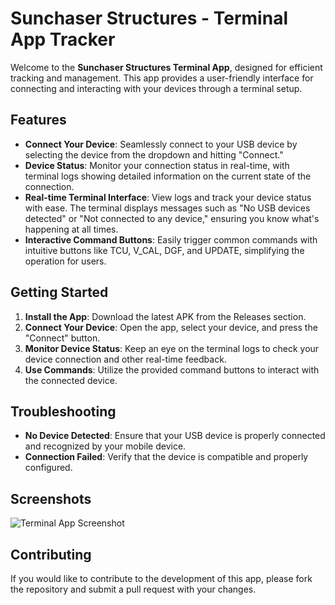 # Sunchaser Structures - Terminal App Tracker

Welcome to the **Sunchaser Structures Terminal App**, designed for efficient tracking and management. This app provides a user-friendly interface for connecting and interacting with your devices through a terminal setup.

## Features

- **Connect Your Device**: Seamlessly connect to your USB device by selecting the device from the dropdown and hitting "Connect."
- **Device Status**: Monitor your connection status in real-time, with terminal logs showing detailed information on the current state of the connection.
- **Real-time Terminal Interface**: View logs and track your device status with ease. The terminal displays messages such as "No USB devices detected" or "Not connected to any device," ensuring you know what's happening at all times.
- **Interactive Command Buttons**: Easily trigger common commands with intuitive buttons like TCU, V_CAL, DGF, and UPDATE, simplifying the operation for users.

## Getting Started

1. **Install the App**: Download the latest APK from the Releases section.
2. **Connect Your Device**: Open the app, select your device, and press the "Connect" button.
3. **Monitor Device Status**: Keep an eye on the terminal logs to check your device connection and other real-time feedback.
4. **Use Commands**: Utilize the provided command buttons to interact with the connected device.

## Troubleshooting

- **No Device Detected**: Ensure that your USB device is properly connected and recognized by your mobile device.
- **Connection Failed**: Verify that the device is compatible and properly configured.

## Screenshots

![Terminal App Screenshot](https://github.com/ayushraiyani0003/sunchaser_terminal_apk/image.jpeg)

## Contributing

If you would like to contribute to the development of this app, please fork the repository and submit a pull request with your changes.
